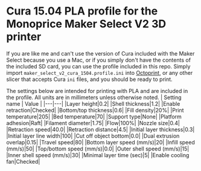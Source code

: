# Cura 15.04 PLA profile for the Monoprice Maker Select V2 3D printer
If you are like me and can't use the version of Cura included with the Maker Select because you use a Mac, or if you simply don't have the contents of the included SD card, you can use the profile included in this repo. Simply import `maker_select_v2_cura_1504.profile.ini` into [Octoprint](https://octoprint.org), or any other slicer that accepts Cura `ini` files, and you should be ready to print.

The settings below are intended for printing with PLA and are included in the profile. All units are in millimeters unless otherwise noted.
| Setting name | Value |
|---|---|
|Layer height|0.2|
|Shell thickness|1.2|
|Enable retraction|Checked|
|Bottom/top thickness|0.6|
|Fill density|20%|
|Print temperature|205|
|Bed temperature|70|
|Support type|None|
|Platform adhesion|Raft|
|Filament diameter|1.75|
|Flow|100%|
|Nozzle size|0.4|
|Retraction speed|40.0|
|Retraction distance|4.5|
|Initial layer thickness|0.3|
|Initial layer line width|100|
|Cut off object bottom|0.0|
|Dual extrusion overlap|0.15|
|Travel speed|80|
|Bottom layer speed (mm/s)|20|
|Infill speed (mm/s)|50|
|Top/bottom speed (mm/s)|0.0|
|Outer shell speed (mm/s)|15|
|Inner shell speed (mm/s)|30|
|Minimal layer time (sec)|5|
|Enable cooling fan|Checked|
